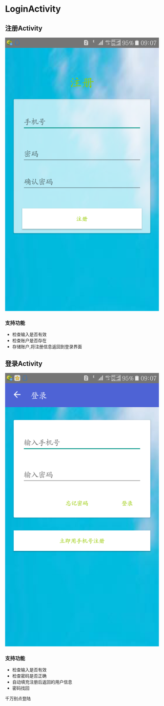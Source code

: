 # LoginActivity

## 注册Activity
![img](registe.png)

### 支持功能
+ 检查输入是否有效
+ 检查账户是否存在
+ 存储账户,将注册信息返回到登录界面

## 登录Activity
![img](login2.png)

### 支持功能
+ 检查输入是否有效
+ 检查密码是否正确
+ 自动填充注册后返回的用户信息
+ 密码找回

千万别点登陆

